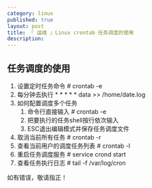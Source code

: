 ```yaml
---
category: linux
published: true
layout: post
title: 『 运维 』Linux crontab 任务调度的使用
description:
---
```


## 任务调度的使用

 1. 设置定时任务命令 # crontab -e
 2. 每分钟去执行 * * * * * data >> /home/date.log
 3. 如何配置调度多个任务
     1. 命令行直接输入 # crontab  -e
     2. 把要执行的任务shell按行依次输入
     3. ESC退出编辑模式并保存任务调度文件
 4. 取消当前所有任务 # crontab -r
 5. 查看当前用户的调度任务列表 # crontab -l
 6. 重启任务调度服务 # service crond start
 7. 查看任务执行日志 # tail -f /var/log/cron


如有错误，敬请指正！
